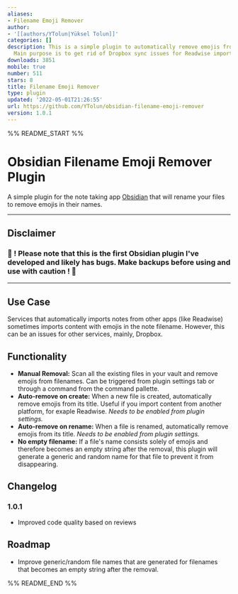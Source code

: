 ```yaml
---
aliases:
- Filename Emoji Remover
author:
- '[[authors/YTolun|Yüksel Tolun]]'
categories: []
description: This is a simple plugin to automatically remove emojis from filenames.
  Main purpose is to get rid of Dropbox sync issues for Readwise imported content.
downloads: 3851
mobile: true
number: 511
stars: 8
title: Filename Emoji Remover
type: plugin
updated: '2022-05-01T21:26:55'
url: https://github.com/YTolun/obsidian-filename-emoji-remover
version: 1.0.1
---
```


%% README_START %%

# Obsidian Filename Emoji Remover Plugin

A simple plugin for the note taking app [Obsidian](https://obsidian.md) that will rename your files to remove emojis in their names.

---

## Disclaimer

### 🔴 ! Please note that this is the first Obsidian plugin I've developed and likely has bugs. Make backups before using and use with caution ! 🔴

---

## Use Case

Services that automatically imports notes from other apps (like Readwise) sometimes imports content with emojis in the note filename. However, this can be an issues for other services, mainly, Dropbox.

## Functionality

-   **Manual Removal:** Scan all the existing files in your vault and remove emojis from filenames. Can be triggered from plugin settings tab or through a command from the command pallette.
-   **Auto-remove on create:** When a new file is created, automatically remove emojis from its title. Useful if you import content from another platform, for exaple Readwise. _Needs to be enabled from plugin settings._
-   **Auto-remove on rename:** When a file is renamed, automatically remove emojis from its title. _Needs to be enabled from plugin settings._
-   **No empty filename:** If a file's name consists solely of emojis and therefore becomes an empty string after the removal, this plugin will generate a generic and random name for that file to prevent it from disappearing.

## Changelog

### 1.0.1

-   Improved code quality based on reviews

## Roadmap

-   Improve generic/random file names that are generated for filenames that becomes an empty string after the removal.


%% README_END %%
